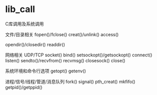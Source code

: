 <link href="../../css/style.css" rel="stylesheet" type="text/css" />


# lib_call
C库调用及系统调用


 
文件/目录相关
fopen()/fclose()
creat()/unlink()
access()
 
opendir()/closedir()
readdir()
 
网络相关 
UDP/TCP
socket()
bind()
setsockopt()/getsockopt()
connect()
listen()
sendto()/recvfrom()
recvmsg()
closesock()
close()
 
系统环境和命令行选项
getopt()
getenv()
 
进程/信号/线程/管道/消息队列
fork()
signal()
pth_creat()
mkfifo()
getpid()/getppid()

